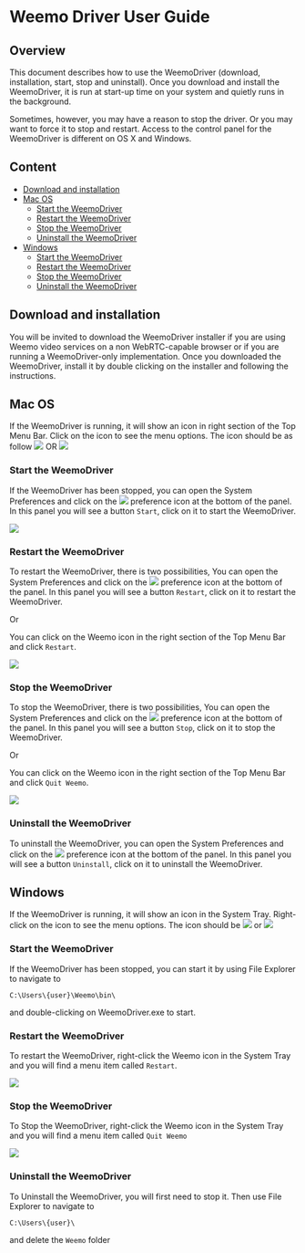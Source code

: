 # Weemo Driver User Guide

## Overview

This document describes how to use the WeemoDriver (download, installation, start, stop and uninstall). 
Once you download and install the WeemoDriver, it is run at start-up time on your system and quietly runs in the background.

Sometimes, however, you may have a reason to stop the driver. Or you may want to force it to stop and restart.  Access to the control panel for the WeemoDriver is different on OS X and Windows.

## Content

- [Download and installation](#download-and-installation)
- [Mac OS](#mac-os)
    - [Start the WeemoDriver](#start-the-weemodriver)
    - [Restart the WeemoDriver](#restart-the-weemodriver)
    - [Stop the WeemoDriver](#stop-the-weemodriver)
    - [Uninstall the WeemoDriver](#uninstall-the-weemodriver)
- [Windows](#windows)
    - [Start the WeemoDriver](#start-the-weemodriver)
    - [Restart the WeemoDriver](#restart-the-weemodriver)
    - [Stop the WeemoDriver](#stop-the-weemodriver)
    - [Uninstall the WeemoDriver](#uninstall-the-weemodriver)

## Download and installation

You will be invited to download the WeemoDriver installer if you are using Weemo video services on a non WebRTC-capable browser or if you are running a WeemoDriver-only implementation. Once you downloaded the WeemoDriver, install it by double clicking on the installer and following the instructions. 

## Mac OS

If the WeemoDriver is running, it will show an icon in right section of the Top Menu Bar. Click on the icon to see the menu options.
The icon should be as follow
<img src="http://docs.weemo.com/img/mac_wd_connected.png" /> OR <img src="http://docs.weemo.com/img/mac_wd_notConnected.png" />

### Start the WeemoDriver

If the WeemoDriver has been stopped, you can open the System Preferences and click on the <img src="http://docs.weemo.com/img/mac_wd_prefPaneIcon.png" />  preference icon at the bottom of the panel. In this panel you will see a button ```Start```, click on it to start the WeemoDriver.

<img src="http://docs.weemo.com/img/mac_wd_prefPane.png" />


### Restart the WeemoDriver
To restart the WeemoDriver, there is two possibilities,
You can open the System Preferences and click on the <img src="http://docs.weemo.com/img/mac_wd_prefPaneIcon.png" /> preference icon at the bottom of the panel. In this panel you will see a button ```Restart```, click on it to restart the WeemoDriver.

Or

You can click on the Weemo icon in the right section of the Top Menu Bar and click ```Restart```.

<img src="http://docs.weemo.com/img/mac_wd_menuRestart.png" />


### Stop the WeemoDriver
To stop the WeemoDriver, there is two possibilities,
You can open the System Preferences and click on the <img src="http://docs.weemo.com/img/mac_wd_prefPaneIcon.png" /> preference icon at the bottom of the panel. In this panel you will see a button ```Stop```, click on it to stop the WeemoDriver.

Or

You can click on the Weemo icon in the right section of the Top Menu Bar and click ```Quit Weemo```.

<img src="http://docs.weemo.com/img/mac_wd_menuQuit.png" />


### Uninstall the WeemoDriver
To uninstall the WeemoDriver, you can open the System Preferences and click on the <img src="http://docs.weemo.com/img/mac_wd_prefPaneIcon.png" /> preference icon at the bottom of the panel. In this panel you will see a button ```Uninstall```, click on it to uninstall the WeemoDriver.


## Windows
If the WeemoDriver is running, it will show an icon in the System Tray. Right-click on the icon to see the menu options.
The icon should be <img src="http://docs.weemo.com/img/win_wd_connected.png" /> or <img src="http://docs.weemo.com/img/win_wd_notConnected.png" />
### Start the WeemoDriver

If the WeemoDriver has been stopped, you can start it by using File Explorer to navigate to
```
C:\Users\{user}\Weemo\bin\
```
and double-clicking on WeemoDriver.exe to start.


### Restart the WeemoDriver
To restart the WeemoDriver, right-click the Weemo icon in the System Tray and you will find a menu item called ```Restart```.

<img src="http://docs.weemo.com/img/win_wd_menuRestart.png" />


### Stop the WeemoDriver
To Stop the WeemoDriver, right-click the Weemo icon in the System Tray and you will find a menu item called ```Quit Weemo```

<img src="http://docs.weemo.com/img/win_wd_menuQuit.png" />


### Uninstall the WeemoDriver
To Uninstall the WeemoDriver, you will first need to stop it. Then use File Explorer to navigate to
```
C:\Users\{user}\
```
and delete the ```Weemo``` folder